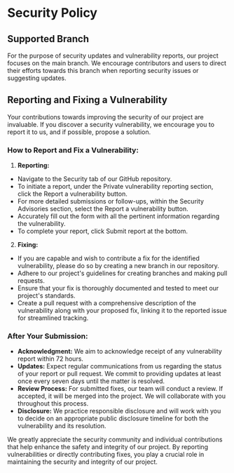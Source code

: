 # Security Policy

## Supported Branch

For the purpose of security updates and vulnerability reports, our project focuses on the main branch. We encourage contributors and users to direct their efforts towards this branch when reporting security issues or suggesting updates.

## Reporting and Fixing a Vulnerability

Your contributions towards improving the security of our project are invaluable. If you discover a security vulnerability, we encourage you to report it to us, and if possible, propose a solution.

### How to Report and Fix a Vulnerability:
1. **Reporting:**

+ Navigate to the Security tab of our GitHub repository.
+ To initiate a report, under the Private vulnerability reporting section, click the Report a vulnerability button.
+ For more detailed submissions or follow-ups, within the Security Advisories section, select the Report a vulnerability button.
+ Accurately fill out the form with all the pertinent information regarding the vulnerability.
+ To complete your report, click Submit report at the bottom.
2. **Fixing:**

+ If you are capable and wish to contribute a fix for the identified vulnerability, please do so by creating a new branch in our repository.
+ Adhere to our project's guidelines for creating branches and making pull requests.
+ Ensure that your fix is thoroughly documented and tested to meet our project's standards.
+ Create a pull request with a comprehensive description of the vulnerability along with your proposed fix, linking it to the reported issue for streamlined tracking.
### After Your Submission:
+ **Acknowledgment:** We aim to acknowledge receipt of any vulnerability report within 72 hours.
+ **Updates:** Expect regular communications from us regarding the status of your report or pull request. We commit to providing updates at least once every seven days until the matter is resolved.
+ **Review Process:** For submitted fixes, our team will conduct a review. If accepted, it will be merged into the project. We will collaborate with you throughout this process.
+ **Disclosure:** We practice responsible disclosure and will work with you to decide on an appropriate public disclosure timeline for both the vulnerability and its resolution.

We greatly appreciate the security community and individual contributions that help enhance the safety and integrity of our project. By reporting vulnerabilities or directly contributing fixes, you play a crucial role in maintaining the security and integrity of our project.
